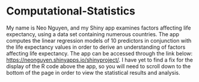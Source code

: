 # Computational-Statistics

My name is Neo Nguyen, and my Shiny app examines factors affecting life expectancy, using a data set containing numerous countries. The app computes the linear regression models of 10 predictors in conjunction with the life expectancy values in order to derive an understanding of factors affecting life expectancy. The app can be accessed through the link below: https://neonguyen.shinyapps.io/shinyproject/. I have yet to find a fix for the display of the R code above the app, so you will need to scroll down to the bottom of the page in order to view the statistical results and analysis.
